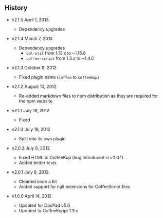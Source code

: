 ## History

- v2.1.5 April 1, 2013
	- Dependency upgrades

- v2.1.4 March 7, 2013
	- Dependency upgrades
		-  `bal-util` from 1.13.x to ~1.16.8
		-  `coffee-script` from 1.3.x to ~1.4.0

- v2.1.3 October 8, 2012
	- Fixed plugin name (`coffee` to `coffeekup`)

- v2.1.2 August 10, 2012
	- Re-added markdown files to npm distribution as they are required for the npm website

- v2.1.1 July 18, 2012
	- Fixed

- v2.1.0 July 18, 2012
	- Split into its own plugin

- v2.0.2 July 8, 2012
	- Fixed HTML to CoffeeKup (bug introduced in v2.0.1)
	- Added better tests

- v2.0.1 July 8, 2012
	- Cleaned code a bit
	- Added support for null extensions for CoffeeScript files

- v1.0.0 April 14, 2012
	- Updated for DocPad v5.0
	- Updated to CoffeeScript 1.3.x
